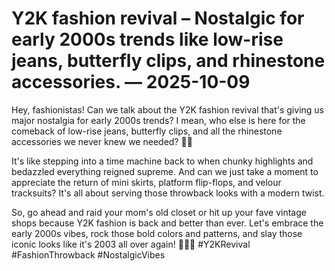 # Y2K fashion revival – Nostalgic for early 2000s trends like low-rise jeans, butterfly clips, and rhinestone accessories. — 2025-10-09

Hey, fashionistas! Can we talk about the Y2K fashion revival that's giving us major nostalgia for early 2000s trends? I mean, who else is here for the comeback of low-rise jeans, butterfly clips, and all the rhinestone accessories we never knew we needed? 🦋✨

It's like stepping into a time machine back to when chunky highlights and bedazzled everything reigned supreme. And can we just take a moment to appreciate the return of mini skirts, platform flip-flops, and velour tracksuits? It's all about serving those throwback looks with a modern twist.

So, go ahead and raid your mom's old closet or hit up your fave vintage shops because Y2K fashion is back and better than ever. Let's embrace the early 2000s vibes, rock those bold colors and patterns, and slay those iconic looks like it's 2003 all over again! 💁‍♀️💅 #Y2KRevival #FashionThrowback #NostalgicVibes